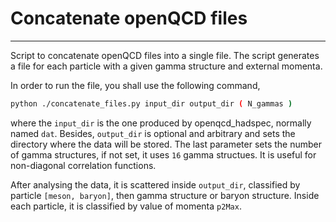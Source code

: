 # Concatenate openQCD files
---

Script to concatenate openQCD files into a single file. The script generates
a file for each particle with a given gamma structure and external momenta.

In order to run the file, you shall use the following command,

```bash
python ./concatenate_files.py input_dir output_dir ( N_gammas )
```
where the `input_dir` is the one produced by openqcd_hadspec, normally 
named `dat`. Besides, `output_dir` is optional and arbitrary and sets the
directory where the data will be stored. The last parameter sets the number 
of gamma structures, if not set, it uses `16` gamma structues. It is useful 
for non-diagonal correlation functions.

After analysing the data, it is scattered inside `output_dir`, classified by
particle `[meson, baryon]`, then gamma structure or baryon structure. Inside
each particle, it is classified by value of momenta `p2Max`.


